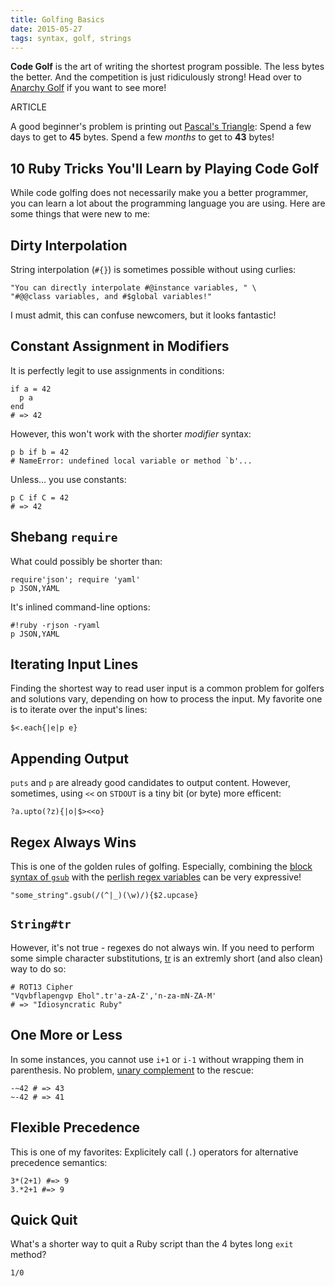 ```yaml
---
title: Golfing Basics
date: 2015-05-27
tags: syntax, golf, strings
---
```


**Code Golf** is the art of writing the shortest program possible. The less bytes the better. And the competition is just ridiculously strong! Head over to [Anarchy Golf](http://golf.shinh.org/) if you want to see more!

ARTICLE

A good beginner's problem is printing out [Pascal's Triangle](http://golf.shinh.org/p.rb?pascal+triangle): Spend a few days to get to **45** bytes. Spend a few *months* to get to **43** bytes!

## 10 Ruby Tricks You'll Learn by Playing Code Golf

While code golfing does not necessarily make you a better programmer, you can learn a lot about the programming language you are using. Here are some things that were new to me:

## Dirty Interpolation

String interpolation (`#{}`) is sometimes possible without using curlies:

    "You can directly interpolate #@instance variables, " \
    "#@@class variables, and #$global variables!"

I must admit, this can confuse newcomers, but it looks fantastic!

## Constant Assignment in Modifiers

It is perfectly legit to use assignments in conditions:

    if a = 42
      p a
    end
    # => 42

 However, this won't work with the shorter *modifier* syntax:

    p b if b = 42
    # NameError: undefined local variable or method `b'...

Unless… you use constants:

    p C if C = 42
    # => 42

## Shebang `require`

What could possibly be shorter than:

    require'json'; require 'yaml'
    p JSON,YAML

It's inlined command-line options:

    #!ruby -rjson -ryaml
    p JSON,YAML

## Iterating Input Lines

Finding the shortest way to read user input is a common problem for golfers and solutions vary, depending on how to process the input. My favorite one is to iterate over the input's lines:

    $<.each{|e|p e}

## Appending Output

`puts` and `p` are already good candidates to output content. However, sometimes, using `<<` on `STDOUT` is a tiny bit (or byte) more efficent:

    ?a.upto(?z){|o|$><<o}

## Regex Always Wins

This is one of the golden rules of golfing. Especially, combining the [block syntax of `gsub`](http://ruby-doc.org/core-2.2.2/String.html#method-i-gsub) with the [perlish regex variables](http://idiosyncratic-ruby.com/9-globalization.html) can be very expressive!

    "some_string".gsub(/(^|_)(\w)/){$2.upcase}

## `String#tr`

However, it's not true - regexes do not always win. If you need to perform some simple character substitutions, [tr](https://en.wikipedia.org/wiki/Tr_%28Unix%29) is an extremly short (and also clean) way to do so:

    # ROT13 Cipher
    "Vqvbflapengvp Ehol".tr'a-zA-Z','n-za-mN-ZA-M'
    # => "Idiosyncratic Ruby"

## One More or Less

In some instances, you cannot use `i+1` or `i-1` without wrapping them in parenthesis. No problem, [unary complement](http://ruby-doc.org/core-2.2.2/Fixnum.html#method-i-7E) to the rescue:

    -~42 # => 43
    ~-42 # => 41

## Flexible Precedence

This is one of my favorites: Explicitely call (`.`) operators for alternative precedence semantics:

    3*(2+1) #=> 9
    3.*2+1 #=> 9

## Quick Quit

What's a shorter way to quit a Ruby script than the 4 bytes long `exit` method?

    1/0
